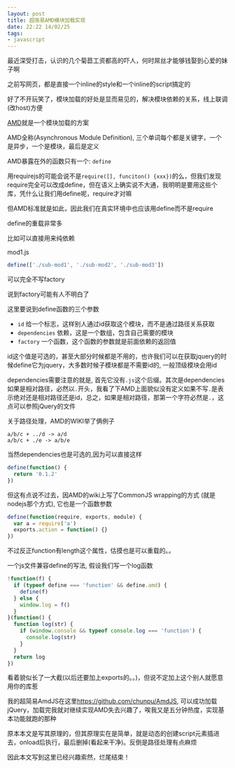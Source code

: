 ```yaml
---
layout: post
title: 超简易AMD模块加载实现
date: 22:22 14/02/25
tags:
- javascript
---
```


最近深受打击，认识的几个菊苣工资都高的吓人，何时屌丝才能够钱娶到心爱的妹子啊

之前写网页，都是直接一个inline的style和一个inline的script搞定的

好了不开玩笑了，模块加载的好处是显而易见的，解决模块依赖的关系，线上联调(改host)方便

[AMD](https://github.com/amdjs/amdjs-api/wiki/AMD)就是一个模块加载的方案

AMD全称(Asynchronous Module Definition), 三个单词每个都是关键字，一个是异步，一个是模块，最后是定义

AMD暴露在外的函数只有一个: `define`

用requirejs的可能会说不是`require([], funciton() {xxx})`的么，但我们发现require完全可以改成define，但在语义上确实说不大通，我明明是要用这些个库，凭什么让我们用define呢，require才对嘛

但AMD标准就是如此，因此我们在真实环境中也应该用define而不是require

define的重载非常多

比如可以直接用来纯依赖

mod1.js

```javascript
define(['./sub-mod1', './sub-mod2', './sub-mod3'])
```

可以完全不写factory

说到factory可能有人不明白了

这里要说到define函数的三个参数

- `id` 给一个标志，这样别人通过id获取这个模块，而不是通过路径关系获取
- `dependencies` 依赖，这是一个数组，包含自己需要的模块
- `factory` 一个函数，这个函数的参数就是前面依赖的返回值

id这个值是可选的，甚至大部分时候都是不用的，也许我们可以在获取jquery的时候define它为jquery，大多数时候子模块都是不需要id的, 一般顶级模块会用id

dependencies需要注意的就是, 首先它没有`.js`这个后缀。其次是dependencies如果是相对路径，必然以`.`开头，我看了下AMD上面貌似没有定义如果不写`.`是表示绝对还是相对路径还是id，总之，如果是相对路径，那第一个字符必然是`.`，这点可以参照jQuery的文件

关于路径处理，AMD的WIKI举了俩例子

```
a/b/c + ../d -> a/d
a/b/c + ./e -> a/b/e
```

当然dependencies也是可选的,因为可以直接这样

```javascript
define(function() {
  return '0.1.2'
})
```

但这有点说不过去，因AMD的wiki上写了CommonJS wrapping的方式 (就是nodejs那个方式), 它也是一个函数参数

```javascript
define(function(require, exports, module) {
  var a = require('a')
  exports.action = function() {}
})
```

不过反正function有length这个属性，估摸也是可以重载的。。

一个js文件兼容define的写法, 假设我们写一个log函数

```javascript
!function(f) {
  if (typeof define === 'function' && define.amd) {
    define(f)
  } else {
    window.log = f()
  }
}(function() {
  function log(str) {
    if (window.console && typeof console.log === 'function') {
      console.log(str)
    }
  }
  return log
})
```

看着貌似长了一大截(以后还要加上exports的。。)，但说不定加上这个别人就愿意用你的库惹

我的超简易AmdJS在这里<https://github.com/chunpu/AmdJS>, 可以成功加载jQuery，加载完我就对继续实现AMD失去兴趣了，唉我又是五分钟热度，实现基本功能就跑的那种

原本本文是写其原理的，但其原理实在是简单，就是动态的创建script元素插进去，onload后执行，最后删掉(看起来干净)。反倒是路径处理有点麻烦

因此本文写到这里已经兴趣索然，烂尾结束！
